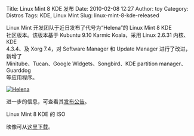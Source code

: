 Title: Linux Mint 8 KDE 发布
Date: 2010-02-08 12:27
Author: toy
Category: Distros
Tags: KDE, Linux Mint
Slug: linux-mint-8-kde-released

Linux Mint 开发团队于近日发布了代号为“Helena”的 Linux Mint 8 KDE  
社区版本。该版本基于 Kubuntu 9.10 Karmic Koala，采用 Linux 2.6.31
内核、KDE  
4.3.4、及 Xorg 7.4，对 Software Manager 和 Update Manager
进行了改进，新增了  
Minitube、Tucan、Google Widgets、Songbird、KDE partition
manager、Guarddog  
等应用程序。

[![Helena](http://i.linuxtoy.org/images/2010/02/helena-thumb.png)](http://i.linuxtoy.org/images/2010/02/helena.png)

进一步的信息，可查看其[发布公告](http://www.linuxmint.com/blog/?p=1265)。

Linux Mint 8 KDE 的 ISO  

映像可从[这里下载](http://ftp.oss.tw/pub/Mint/LinuxMint-ISO/stable/8/)。

